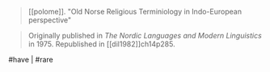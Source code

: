 > [[polome]]. "Old Norse Religious Terminiology in Indo-European perspective" 

> Originally published in *The Nordic Languages and Modern Linguistics* in 1975. Republished in [[dil1982]]ch14p285.

#have | #rare 